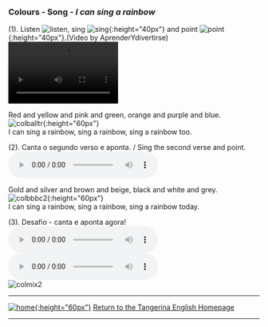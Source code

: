 ### Colours - Song - *I can sing a rainbow*

(1). Listen ![listen](https://1blockatatime.github.io/English/images/listen.png), sing ![sing](https://1blockatatime.github.io/English/images/sing.png){:height="40px"} and point ![point](https://1blockatatime.github.io/English/images2/point.jpg){:height="40px"}.(Video by AprenderYdivertirse)  
<video src="video/rainbow_colour_song_edited.mp4" width="220" height="124" controls preload></video>  

Red and yellow and pink and green, orange and purple and blue.  
![colballtr](https://1blockatatime.github.io/English/images/colballtr.png){:height="60px"}  
I can sing a rainbow, sing a rainbow, sing a rainbow too.  

(2). Canta o segundo verso e aponta. / Sing the second verse and point.  
<audio src="audio/y2_v2.mp3" controls preload></audio>  

Gold and silver and brown and beige, black and white and grey.  
![colbbbc2](https://1blockatatime.github.io/English/images/colbbbc2.png){:height="60px"}  
I can sing a rainbow, sing a rainbow, sing a rainbow today.

(3). Desafio - canta e aponta agora!  
<audio src="audio/y2_v2.mp3" controls preload></audio> <audio src="audio/y2_v2.mp3" controls preload></audio>   
![colmix2](https://1blockatatime.github.io/English/images/colmix2.png)

***
[![home](https://1blockatatime.github.io/English/images/home.png){:height="60px"}](https://tangerina-pt.github.io/English) [Return to the Tangerina English Homepage](https://tangerina-pt.github.io/English)  

***

